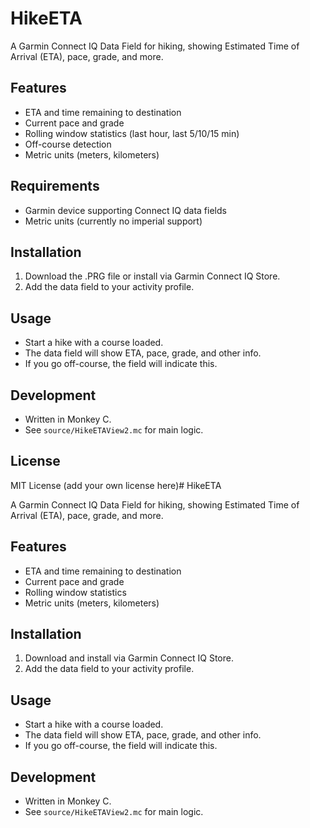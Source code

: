 HikeETA
=======

A Garmin Connect IQ Data Field for hiking, showing Estimated Time of Arrival (ETA), pace, grade, and more.

## Features

- ETA and time remaining to destination
- Current pace and grade
- Rolling window statistics (last hour, last 5/10/15 min)
- Off-course detection
- Metric units (meters, kilometers)

## Requirements

- Garmin device supporting Connect IQ data fields
- Metric units (currently no imperial support)

## Installation

1. Download the .PRG file or install via Garmin Connect IQ Store.
2. Add the data field to your activity profile.

## Usage

- Start a hike with a course loaded.
- The data field will show ETA, pace, grade, and other info.
- If you go off-course, the field will indicate this.

## Development

- Written in Monkey C.
- See `source/HikeETAView2.mc` for main logic.

## License

MIT License (add your own license here)# HikeETA

A Garmin Connect IQ Data Field for hiking, showing Estimated Time of Arrival (ETA), pace, grade, and more.

## Features

- ETA and time remaining to destination
- Current pace and grade
- Rolling window statistics
- Metric units (meters, kilometers)

## Installation

1. Download and install via Garmin Connect IQ Store.
2. Add the data field to your activity profile.

## Usage

- Start a hike with a course loaded.
- The data field will show ETA, pace, grade, and other info.
- If you go off-course, the field will indicate this.

## Development

- Written in Monkey C.
- See `source/HikeETAView2.mc` for main logic.